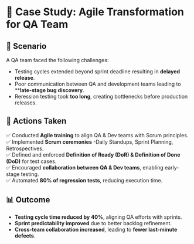 # 📌 Case Study: Agile Transformation for QA Team  

## 🔹 Scenario  

A QA team faced the following challenges:  
- Testing cycles extended beyond sprint deadline resulting in **delayed release**.
- Poor communication between QA and development teams leading to ****late-stage bug discovery**.  
- Reression testing took **too long**, creating bottlenecks before production releases.  

## 🚀 Actions Taken  
✅ Conducted **Agile training** to align QA & Dev teams with Scrum principles.  
✅ Implemented **Scrum ceremonies**  -Daily Standups, Sprint Planning, Retrospectives.  
✅ Defined and enforced **Definition of Ready (DoR) & Definition of Done (DoD)** for test cases.  
✅ Encouraged **collaboration between QA & Dev teams**, enabling early-stage testing.  
✅ Automated **80% of regression tests**, reducing execution time.  

## 📊 Outcome  
- **Testing cycle time reduced by 40%**, aligning QA efforts with sprints.  
- **Sprint predictability improved** due to better backlog refinement.  
- **Cross-team collaboration increased**, leading to **fewer last-minute defects**.  


